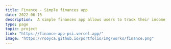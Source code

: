 ```yaml
---
title: Finance - Simple finances app
date: 2022-06-15
description:  A simple finances app allows users to track their income, expenses, and budget easily and efficiently. It provides a user-friendly interface with features such as adding transactions, categorizing expenses, generating reports, and setting financial goals.
type: page
topic: project
link: "https://finance-app-psi.vercel.app/"
image: "https://rooyca.github.io/portfolio/img/works/finance.png"
---
```

